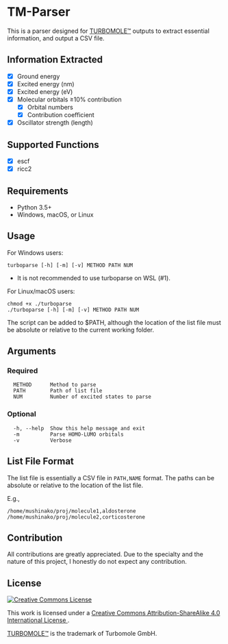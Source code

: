 # TM-Parser
This is a parser designed for
[TURBOMOLE™](http://www.cosmologic.de/turbomole/home.html) outputs to extract
essential information, and output a CSV file.

## Information Extracted
- [x] Ground energy
- [x] Excited energy (nm)
- [x] Excited energy (eV)
- [x] Molecular orbitals ≥10% contribution
    - [x] Orbital numbers
    - [x] Contribution coefficient
- [x] Oscillator strength (length)

## Supported Functions
- [x] escf
- [x] ricc2

## Requirements
- Python 3.5+
- Windows, macOS, or Linux

## Usage
For Windows users:
```
turboparse [-h] [-m] [-v] METHOD PATH NUM
```
- It is not recommended to use turboparse on WSL (#1).

For Linux/macOS users:
```
chmod +x ./turboparse
./turboparse [-h] [-m] [-v] METHOD PATH NUM
```

The script can be added to $PATH, although the location of the list file must
be absolute or relative to the current working folder.

## Arguments
### Required
```
  METHOD      Method to parse
  PATH        Path of list file
  NUM         Number of excited states to parse
```

### Optional
```
  -h, --help  Show this help message and exit
  -m          Parse HOMO-LUMO orbitals
  -v          Verbose
```

## List File Format
The list file is essentially a CSV file in `PATH,NAME` format. The paths can
be absolute or relative to the location of the list file.

E.g.,
```
/home/mushinako/proj/molecule1,aldosterone
/home/mushinako/proj/molecule2,corticosterone
```

## Contribution
All contributions are greatly appreciated. Due to the specialty and the nature
of this project, I honestly do not expect any contribution.

## License
<a rel="license" href="http://creativecommons.org/licenses/by-sa/4.0/">
<img alt="Creative Commons License" style="border-width:0" src="https://i.creativecommons.org/l/by-sa/4.0/88x31.png" />
</a>

This work is licensed under a
<a rel="license" href="http://creativecommons.org/licenses/by-sa/4.0/">
Creative Commons Attribution-ShareAlike 4.0 International License
</a>.

[TURBOMOLE™](http://www.cosmologic.de/turbomole/home.html) is the trademark of
Turbomole GmbH.
